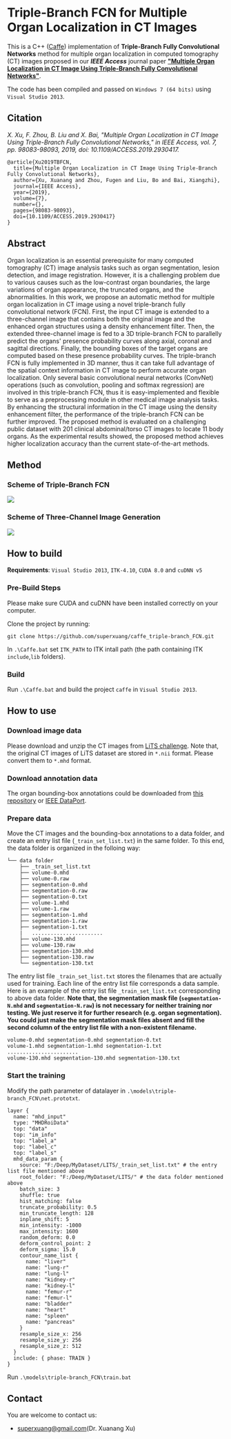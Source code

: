 # Triple-Branch FCN for Multiple Organ Localization in CT Images

This is a C++ ([Caffe](https://github.com/BVLC/caffe)) implementation of **Triple-Branch Fully Convolutional Networks** method for multiple organ localization in computed tomography (CT) images proposed in our ***IEEE Access*** journal paper [**"Multiple Organ Localization in CT Image Using Triple-Branch Fully Convolutional Networks"**](https://doi.org/10.1109/ACCESS.2019.2930417).

The code has been compiled and passed on `Windows 7 (64 bits)` using `Visual Studio 2013`.

## Citation
  *X. Xu, F. Zhou, B. Liu and X. Bai, "Multiple Organ Localization in CT Image Using Triple-Branch Fully Convolutional Networks," in IEEE Access, vol. 7, pp. 98083-98093, 2019, doi: 10.1109/ACCESS.2019.2930417.*

    @article{Xu2019TBFCN,
      title={Multiple Organ Localization in CT Image Using Triple-Branch Fully Convolutional Networks}, 
      author={Xu, Xuanang and Zhou, Fugen and Liu, Bo and Bai, Xiangzhi},
      journal={IEEE Access}, 
      year={2019},
      volume={7},
      number={},
      pages={98083-98093},
      doi={10.1109/ACCESS.2019.2930417}
    }

## Abstract
Organ localization is an essential prerequisite for many computed tomography (CT) image analysis tasks such as organ segmentation, lesion detection, and image registration. However, it is a challenging problem due to various causes such as the low-contrast organ boundaries, the large variations of organ appearance, the truncated organs, and the abnormalities. In this work, we propose an automatic method for multiple organ localization in CT image using a novel triple-branch fully convolutional network (FCN). First, the input CT image is extended to a three-channel image that contains both the original image and the enhanced organ structures using a density enhancement filter. Then, the extended three-channel image is fed to a 3D triple-branch FCN to parallelly predict the organs' presence probability curves along axial, coronal and sagittal directions. Finally, the bounding boxes of the target organs are computed based on these presence probability curves. The triple-branch FCN is fully implemented in 3D manner, thus it can take full advantage of the spatial context information in CT image to perform accurate organ localization. Only several basic convolutional neural networks (ConvNet) operations (such as convolution, pooling and softmax regression) are involved in this triple-branch FCN, thus it is easy-implemented and flexible to serve as a preprocessing module in other medical image analysis tasks. By enhancing the structural information in the CT image using the density enhancement filter, the performance of the triple-branch FCN can be further improved. The proposed method is evaluated on a challenging public dataset with 201 clinical abdominal/torso CT images to locate 11 body organs. As the experimental results showed, the proposed method achieves higher localization accuracy than the current state-of-the-art methods.

## Method
### Scheme of Triple-Branch FCN
<img src="./workflow.png"/>

### Scheme of Three-Channel Image Generation
<img src="./multi-channel.png"/>

## How to build

**Requirements**: `Visual Studio 2013`, `ITK-4.10`, `CUDA 8.0` and `cuDNN v5`

### Pre-Build Steps
Please make sure CUDA and cuDNN have been installed correctly on your computer.

Clone the project by running:
```
git clone https://github.com/superxuang/caffe_triple-branch_FCN.git
```

In `.\Caffe.bat` set `ITK_PATH` to ITK intall path (the path containing ITK `include`,`lib` folders).

### Build
Run `.\Caffe.bat` and build the project `caffe` in `Visual Studio 2013`.

## How to use
### Download image data
Please download and unzip the CT images from [LiTS challenge](https://competitions.codalab.org/competitions/17094). Note that, the original CT images of LiTS dataset are stored in `*.nii` format. Please convert them to `*.mhd` format.

### Download annotation data
The organ bounding-box annotations could be downloaded from [this repository](./annotations_on_LiTS/) or [IEEE DataPort](http://dx.doi.org/10.21227/df8g-pq27).

### Prepare data
Move the CT images and the bounding-box annotations to a data folder, and create an entry list file (`_train_set_list.txt`) in the same folder. To this end, the data folder is organized in the folloing way:

```
└── data folder
    ├── _train_set_list.txt
    ├── volume-0.mhd
    ├── volume-0.raw
    ├── segmentation-0.mhd
    ├── segmentation-0.raw
    ├── segmentation-0.txt
    ├── volume-1.mhd
    ├── volume-1.raw
    ├── segmentation-1.mhd
    ├── segmentation-1.raw
    ├── segmentation-1.txt
    |   ....................... 
    ├── volume-130.mhd
    ├── volume-130.raw
    ├── segmentation-130.mhd
    ├── segmentation-130.raw
    └── segmentation-130.txt
```

The entry list file `_train_set_list.txt` stores the filenames that are actually used for training. Each line of the entry list file corresponds a data sample. Here is an example of the entry list file `_train_set_list.txt` corresponding to above data folder. **Note that, the segmentation mask file (`segmentation-N.mhd` and `segmentation-N.raw`) is not necessary for neither training nor testing. We just reserve it for further research (e.g. organ segmentation). You could just make the segmentation mask files absent and fill the second column of the entry list file with a non-existent filename.**  

```
volume-0.mhd segmentation-0.mhd segmentation-0.txt
volume-1.mhd segmentation-1.mhd segmentation-1.txt
.......................
volume-130.mhd segmentation-130.mhd segmentation-130.txt
```

### Start the training
Modify the path parameter of datalayer in `.\models\triple-branch_FCN\net.prototxt`.
```
layer {
  name: "mhd_input"
  type: "MHDRoiData"
  top: "data"
  top: "im_info"
  top: "label_a"
  top: "label_c"
  top: "label_s"
  mhd_data_param {  
    source: "F:/Deep/MyDataset/LITS/_train_set_list.txt" # the entry list file mentioned above  
    root_folder: "F:/Deep/MyDataset/LITS/" # the data folder mentioned above
    batch_size: 3
    shuffle: true
    hist_matching: false
    truncate_probability: 0.5
    min_truncate_length: 128
    inplane_shift: 5
    min_intensity: -1000
    max_intensity: 1600
    random_deform: 0.0
    deform_control_point: 2
    deform_sigma: 15.0
    contour_name_list {
      name: "liver"
      name: "lung-r"
      name: "lung-l"
      name: "kidney-r"
      name: "kidney-l"
      name: "femur-r"
      name: "femur-l"
      name: "bladder"
      name: "heart"
      name: "spleen"
      name: "pancreas"
    }
    resample_size_x: 256
    resample_size_y: 256
    resample_size_z: 512
  }
  include: { phase: TRAIN }
}
```
Run `.\models\triple-branch_FCN\train.bat`

## Contact
You are welcome to contact us:  
  - [superxuang@gmail.com](mailto:superxuang@gmail.com)(Dr. Xuanang Xu)
